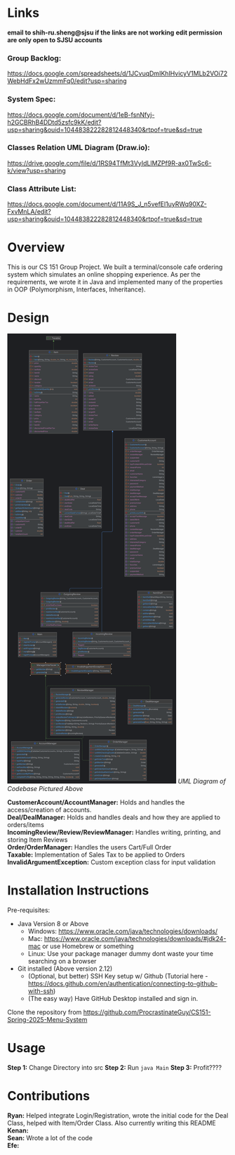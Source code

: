 # Links
**email to shih-ru.sheng@sjsu if the links are not working**
**edit permission are only open to SJSU accounts**

### Group Backlog:
https://docs.google.com/spreadsheets/d/1JCvuqDmIKhIHvicyV1MLb2VOi72WebHdFx2wUzmmFq0/edit?usp=sharing

### System Spec:
https://docs.google.com/document/d/1eB-fsnNfyj-h2GCBRhB4DDtd5zsfc9kK/edit?usp=sharing&ouid=104483822282812448340&rtpof=true&sd=true

### Classes Relation UML Diagram (Draw.io):
https://drive.google.com/file/d/1RS94TfMt3VyIdLlMZPf9R-ax0TwSc6-k/view?usp=sharing

### Class Attribute List:
https://docs.google.com/document/d/11A9S_J_n5vefEl1uyRWq90XZ-FxvMnLA/edit?usp=sharing&ouid=104483822282812448340&rtpof=true&sd=true

# Overview
This is our CS 151 Group Project. We built a terminal/console cafe ordering system which simulates an online shopping experience. As per the requirements, we wrote it in Java and implemented many of the properties in OOP (Polymorphism, Interfaces, Inheritance). 

# Design
<img src="./projectUML.png"></img>
<em>UML Diagram of Codebase Pictured Above</em>

<strong>CustomerAccount/AccountManager:</strong> Holds and handles the access/creation of accounts. 
<br>
<strong>Deal/DealManager:</strong> Holds and handles deals and how they are applied to orders/items
<br>
<strong>IncomingReview/Review/ReviewManager:</strong> Handles writing, printing, and storing Item Reviews
<br>
<strong>Order/OrderManager:</strong> Handles the users Cart/Full Order
<br>
<strong>Taxable:</strong> Implementation of Sales Tax to be applied to Orders
<br>
<strong>InvalidArgumentException:</strong> Custom exception class for input validation


# Installation Instructions
Pre-requisites:
* Java Version 8 or Above
    - Windows: https://www.oracle.com/java/technologies/downloads/
    - Mac: https://www.oracle.com/java/technologies/downloads/#jdk24-mac or use Homebrew or something
    - Linux: Use your package manager dummy dont waste your time searching on a browser
* Git installed (Above version 2.12)
    - (Optional, but better) SSH Key setup w/ Github (Tutorial here - https://docs.github.com/en/authentication/connecting-to-github-with-ssh)
    - (The easy way) Have GitHub Desktop installed and sign in.

Clone the repository from https://github.com/ProcrastinateGuy/CS151-Spring-2025-Menu-System

# Usage
<strong>Step 1:</strong> Change Directory into src
<strong>Step 2:</strong> Run `java Main`
<strong>Step 3:</strong> Profit????

# Contributions
<strong>Ryan:</strong> Helped integrate Login/Registration, wrote the initial code for the Deal Class, helped with Item/Order Class. Also currently writing this README
<br>
<strong>Kenan:</strong>
<br>
<strong>Sean:</strong> Wrote a lot of the code
<br>
<strong>Efe:</strong>
